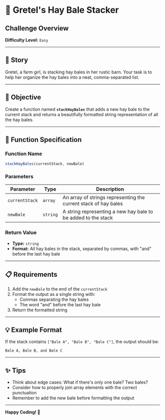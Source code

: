 # 🌾 Gretel's Hay Bale Stacker

## Challenge Overview

**Difficulty Level:** `Easy`

---

## 📖 Story

Gretel, a farm girl, is stacking hay bales in her rustic barn. Your task is to help her organize the hay bales into a neat, comma-separated list.

---

## 🎯 Objective

Create a function named **`stackHayBales`** that adds a new hay bale to the current stack and returns a beautifully formatted string representation of all the hay bales.

---

## 🔧 Function Specification

### Function Name
```javascript
stackHayBales(currentStack, newBale)
```

### Parameters

| Parameter | Type | Description |
|-----------|------|-------------|
| `currentStack` | `array` | An array of strings representing the current stack of hay bales |
| `newBale` | `string` | A string representing a new hay bale to be added to the stack |

### Return Value

- **Type:** `string`
- **Format:** All hay bales in the stack, separated by commas, with "and" before the last hay bale

---

## 📋 Requirements

1. Add the `newBale` to the end of the `currentStack`
2. Format the output as a single string with:
   - Commas separating the hay bales
   - The word "and" before the last hay bale
3. Return the formatted string

---

## 💡 Example Format

If the stack contains `["Bale A", "Bale B", "Bale C"]`, the output should be:

```
Bale A, Bale B, and Bale C
```

---

## ✨ Tips

- Think about edge cases: What if there's only one bale? Two bales?
- Consider how to properly join array elements with the correct punctuation
- Remember to add the new bale before formatting the output

---

**Happy Coding! 🚜**
